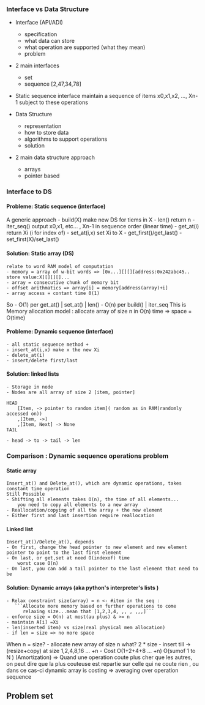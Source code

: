 

### Interface vs Data Structure
* Interface (API/ADI)
    - specification
    - what data can store
    - what operation are supported (what they mean)
    - problem

* 2 main interfaces
    - set
    - sequence [2,47,34,78]

* Static sequence interface
    maintain a sequence of items x0,x1,x2, ..., Xn-1 subject to these operations

* Data Structure
    - representation
    - how to store data
    - algorithms to support operations
    - solution

* 2 main data structure approach
    - arrays
    - pointer based

### Interface to DS
#### Probleme: Static sequence (interface)
A generic approach
    - build(X) make new DS for tiems in X
    - len() return n
    - iter_seq() output x0,x1, etc... , Xn-1 in sequence order (linear time)
    - get_at(i) return Xi (i for index of)
    - set_at(i,x) set Xi to X
    - get_first()/get_last()
    - set_first(X)/set_last()

#### Solution: Static array (DS)
    relate to word RAM model of computation
    - memory = array of w-bit words => [0x...][][][address:0x242abc45.. store value:X][][][]...
    - array = consecutive chunk of memory bit
    - offset arithmatics => array[i] = memory[address(array)+i]
    - array access = contant time 0(1)
So
    - O(1) per get_at() | set_at() | len()
    - O(n) per build() | iter_seq
This is Memory allocation model : allocate array of size n in O(n) time
 => space = O(time)

#### Probleme: Dynamic sequence (interface)
    - all static sequence method +
    - insert_at(i,x) make x the new Xi 
    - delete_at(i)
    - insert/delete first/last

#### Solution: linked lists
    - Storage in node
    - Nodes are all array of size 2 [item, pointer]

    HEAD
        [Item, -> pointer to random item]( random as in RAM(randomly accessed on))
        ,[Item, ->] 
        ,[Item, Next] -> None
    TAIL

    - head -> to -> tail -> len

### Comparison : Dynamic sequence operations problem

#### Static array
    Insert_at() and Delete_at(), which are dynamic operations, takes constant time operation
    Still Possible
    - Shifting all elements takes O(n), the time of all elements...
        you need to copy all elements to a new array
    - Reallocation/copying of all the array + the new element
    - Either first and last insertion require reallocation
#### Linked list
    Insert_at()/Delete_at(), depends
    - On first, change the head pointer to new element and new element pointer to point to the last first element
    - On last, or get,set at need O(indexof) time
        worst case O(n)
    - On last, you can add a tail pointer to the last element that need to be

#### Solution: Dynamic arrays (aka python's interpreter's lists )
    - Relax constraint size(array) = n <- #item in the seq :
       ```Allocate more memory based on further operations to come
          relaxing size...mean that [1,2,3,4, ,, , ,,,]```
    - enforce size = O(n) at most(au plus) & >= n
    - maintain A[i] =Xi
    - len(inserted item) vs size(real physical mem allocation)
    - if len = size => no more space
When n = size?
    - allocate new array of size n what? 2 * size
    - insert till -> (resize+copy) at size 1,2,4,8,16 ... +n
    - Cost O(1+2+4+8 ... +n)
           O(sumof 1 to N  )
        (Amortization) => Quand une operation coute plus cher que les autres,
                            on peut dire que la plus couteuse est repartie sur celle qui ne coute rien
                            , ou dans ce cas-ci dynamic array is costing
                            => averaging over operation sequence

## Problem set
































